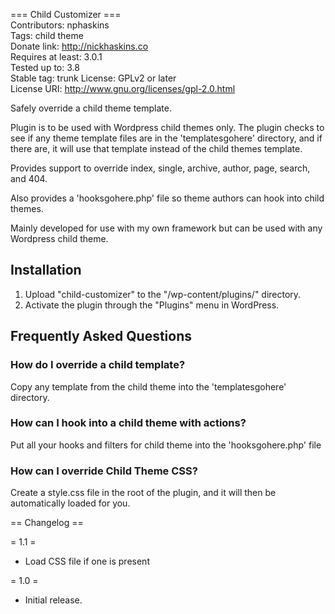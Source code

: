 === Child Customizer ===  
Contributors: nphaskins  
Tags: child theme  
Donate link: http://nickhaskins.co  
Requires at least: 3.0.1  
Tested up to: 3.8  
Stable tag: trunk
License: GPLv2 or later  
License URI: http://www.gnu.org/licenses/gpl-2.0.html    

Safely override a child theme template.  

Plugin is to be used with Wordpress child themes only. The plugin checks to see if any theme template files are in the \'templatesgohere\' directory, and if there are, it will use that template instead of the child themes template.  

Provides support to override index, single, archive, author, page, search, and 404.  

Also provides a \'hooksgohere.php\' file so theme authors can hook into child themes.  

Mainly developed for use with my own framework but can be used with any Wordpress child theme.  

## Installation   
1. Upload \"child-customizer\" to the \"/wp-content/plugins/\" directory.  
2. Activate the plugin through the \"Plugins\" menu in WordPress.  

## Frequently Asked Questions  
### How do I override a child template?   
Copy any template from the child theme into the \'templatesgohere\' directory.  

### How can I hook into a child theme with actions?   
Put all your hooks and filters for child theme into the \'hooksgohere.php\' file  

### How can I override Child Theme CSS?   
Create a style.css file in the root of the plugin, and it will then be automatically loaded for you.    

== Changelog ==  

= 1.1 =  
* Load CSS file if one is present  

= 1.0 =  
* Initial release.  
